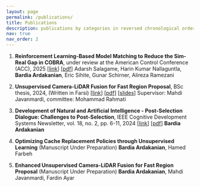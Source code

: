 ```yaml
---
layout: page
permalink: /publications/
title: Publications
description: publications by categories in reversed chronological order. generated by jekyll-scholar.
nav: true
nav_order: 2
---
```


1. **Reinforcement Learning-Based Model Matching to Reduce the Sim-Real Gap in COBRA**, under review at the American Control Conference (ACC), 2025 [[link](https://arxiv.org/pdf/2406.13700)] [[pdf](/assets/pdf/)]
Adarsh Salagame, Harin Kumar Nallaguntla, **Bardia Ardakanian**, Eric Sihite, Gunar Schirner, Alireza Ramezani

2. **Unsupervised Camera-LiDAR Fusion for Fast Region Proposal**, BSc thesis, 2024, (Written in Farsi) [[link](https://digitallib.aut.ac.ir/)] [[pdf](/assets/pdf/Thesis_BardiaArdakanian.pdf)] [[slides](/assets/pdf/BA%20thesis.pdf)]
Supervisor: Mahdi Javanmardi, committee: Mohammad Rahmati

3. **Development of Natural and Artificial Intelligence - Post-Selection Dialogue: Challenges to Post-Selection**, IEEE Cognitive Development Systems Newsletter, vol. 18, no. 2, pp. 6-11, 2024 [[link](https://www.cse.msu.edu/amdtc/amdnl/CDSNL-V18-N2.pdf#page=6)] [[pdf](/assets/pdf/CDSNL-V18-N2.pdf)] 
**Bardia Ardakanian**

4. **Optimizing Cache Replacement Policies through Unsupervised Learning** (Manuscript Under Preparation) 
**Bardia Ardakanian**, Hamed Farbeh

5. **Enhanced Unsupervised Camera-LiDAR Fusion for Fast Region Proposal** (Manuscript Under Preparation) 
**Bardia Ardakanian**, Mahdi Javanmardi, Fardin Ayar
